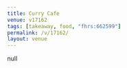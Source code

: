 ```yaml
---
title: Curry Cafe
venue: v17162
tags: [takeaway, food, "fhrs:662599"]
permalink: /v/17162/
layout: venue
---
```

null